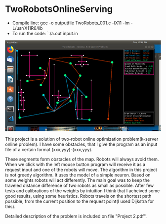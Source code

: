 # TwoRobotsOnlineServing

- Compile line:  gcc -o outputfile TwoRobots_001.c -lX11 -lm -L/usr/X11R6/lib
- To run the code: `./a.out input.in

![All_Text](https://github.com/ehoxha91/TwoRobotsOnlineServing/blob/master/OnlineTwoRobotsProblem.png)

This project is a solution of two-robot online optimization problem(k-server online problem).
I have some obstacles, that I give the program as an input file of a certain format (xxx,yyy)-(xxx,yyy). 

These segments form obstacles of the map. Robots will always avoid them. When we click with the left mouse button program will receive it as a 
request input and one of the robots will move. The algorithm in this project is not greedy algorithm. It uses the model of a simple neuron.
Based on some weights robots will act differently. The main goal was to keep the traveled distance difference of two robots as small as possible.
After few tests and calibrations of the weights by intuition I think that I acheived some good results, using some heuristics. 
Robots travels on the shortest path possible, from the current position to the request point(I used Dijkstra for this).

Detailed description of the problem is included on file "Project 2.pdf".
